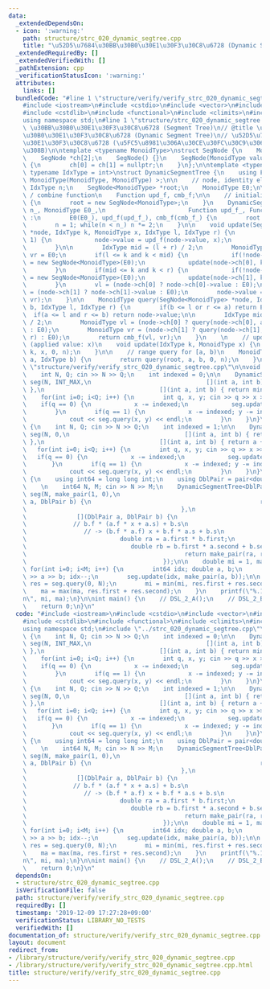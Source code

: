 ```yaml
---
data:
  _extendedDependsOn:
  - icon: ':warning:'
    path: structure/strc_020_dynamic_segtree.cpp
    title: "\u52D5\u7684\u30BB\u30B0\u30E1\u30F3\u30C8\u6728 (Dynamic Segment Tree)"
  _extendedRequiredBy: []
  _extendedVerifiedWith: []
  _pathExtension: cpp
  _verificationStatusIcon: ':warning:'
  attributes:
    links: []
  bundledCode: "#line 1 \"structure/verify/verify_strc_020_dynamic_segtree.cpp\"\n\
    #include <iostream>\n#include <cstdio>\n#include <vector>\n#include <algorithm>\n\
    #include <cstdlib>\n#include <functional>\n#include <climits>\n#include <utility>\n\
    using namespace std;\n#line 1 \"structure/strc_020_dynamic_segtree.cpp\"\n// @category\
    \ \u30BB\u30B0\u30E1\u30F3\u30C8\u6728 (Segment Tree)\n// @title \u52D5\u7684\u30BB\
    \u30B0\u30E1\u30F3\u30C8\u6728 (Dynamic Segment Tree)\n// \u52D5\u7684\u30BB\u30B0\
    \u30E1\u30F3\u30C8\u6728 (\u5FC5\u8981\u306A\u30CE\u30FC\u30C9\u3060\u3051\u4F5C\
    \u308B)\n\ntemplate <typename MonoidType>\nstruct SegNode {\n    MonoidType value;\n\
    \    SegNode *ch[2];\n    SegNode() {}\n    SegNode(MonoidType value_) : value(value_)\
    \ {\n        ch[0] = ch[1] = nullptr;\n    }\n};\n\ntemplate <typename MonoidType,\
    \ typename IdxType = int>\nstruct DynamicSegmentTree {\n    using Function = function<\
    \ MonoidType(MonoidType, MonoidType) >;\n\n    // node, identity element\n   \
    \ IdxType n;\n    SegNode<MonoidType> *root;\n    MonoidType E0;\n\n    // update\
    \ / combine function\n    Function upd_f, cmb_f;\n\n    // initialize\n    DynamicSegmentTree()\
    \ {\n        root = new SegNode<MonoidType>;\n    }\n    DynamicSegmentTree(IdxType\
    \ n_, MonoidType E0_,\n                       Function upd_f_, Function cmb_f_)\
    \ :\n        E0(E0_), upd_f(upd_f_), cmb_f(cmb_f_) {\n        root = new SegNode<MonoidType>(E0_);\n\
    \        n = 1; while(n < n_) n *= 2;\n    }\n\n    void update(SegNode<MonoidType>\
    \ *node, IdxType k, MonoidType x, IdxType l, IdxType r) {\n        if(r - l ==\
    \ 1) {\n            node->value = upd_f(node->value, x);\n            return;\n\
    \        }\n\n        IdxType mid = (l + r) / 2;\n        MonoidType vl = E0,\
    \ vr = E0;\n        if(l <= k and k < mid) {\n            if(!node->ch[0]) node->ch[0]\
    \ = new SegNode<MonoidType>(E0);\n            update(node->ch[0], k, x, l, mid);\n\
    \        }\n        if(mid <= k and k < r) {\n            if(!node->ch[1]) node->ch[1]\
    \ = new SegNode<MonoidType>(E0);\n            update(node->ch[1], k, x, mid, r);\n\
    \        }\n        vl = (node->ch[0] ? node->ch[0]->value : E0);\n        vr\
    \ = (node->ch[1] ? node->ch[1]->value : E0);\n        node->value = cmb_f(vl,\
    \ vr);\n    }\n\n    MonoidType query(SegNode<MonoidType> *node, IdxType a, IdxType\
    \ b, IdxType l, IdxType r) {\n        if(b <= l or r <= a) return E0;\n      \
    \  if(a <= l and r <= b) return node->value;\n\n        IdxType mid = (l + r)\
    \ / 2;\n        MonoidType vl = (node->ch[0] ? query(node->ch[0], a, b, l, mid)\
    \ : E0);\n        MonoidType vr = (node->ch[1] ? query(node->ch[1], a, b, mid,\
    \ r) : E0);\n        return cmb_f(vl, vr);\n    }\n    \n    // update k-th element\
    \ (applied value: x)\n    void update(IdxType k, MonoidType x) {\n        update(root,\
    \ k, x, 0, n);\n    }\n\n    // range query for [a, b)\n    MonoidType query(IdxType\
    \ a, IdxType b) {\n        return query(root, a, b, 0, n);\n    }\n};\n#line 11\
    \ \"structure/verify/verify_strc_020_dynamic_segtree.cpp\"\n\nvoid DSL_2_A() {\n\
    \    int N, Q; cin >> N >> Q;\n    int indexed = 0;\n\n    DynamicSegmentTree<int>\
    \ seg(N, INT_MAX,\n                                [](int a, int b) { return b;\
    \ },\n                                [](int a, int b) { return min(a, b); });\n\
    \    for(int i=0; i<Q; i++) {\n        int q, x, y; cin >> q >> x >> y;\n    \
    \    if(q == 0) {\n            x -= indexed;\n            seg.update(x, y);\n\
    \        }\n        if(q == 1) {\n            x -= indexed; y -= indexed; y++;\n\
    \            cout << seg.query(x, y) << endl;\n        }\n    }\n}\n\nvoid DSL_2_B()\
    \ {\n    int N, Q; cin >> N >> Q;\n    int indexed = 1;\n\n    DynamicSegmentTree<int>\
    \ seg(N, 0,\n                                [](int a, int b) { return a + b;\
    \ },\n                                [](int a, int b) { return a + b; });\n \
    \   for(int i=0; i<Q; i++) {\n        int q, x, y; cin >> q >> x >> y;\n     \
    \   if(q == 0) {\n            x -= indexed;\n            seg.update(x, y);\n \
    \       }\n        if(q == 1) {\n            x -= indexed; y -= indexed; y++;\n\
    \            cout << seg.query(x, y) << endl;\n        }\n    }\n}\n\nvoid ARC008_D()\
    \ {\n    using int64 = long long int;\n    using DblPair = pair<double, double>;\n\
    \    \n    int64 N, M; cin >> N >> M;\n    DynamicSegmentTree<DblPair, int64>\
    \ seg(N, make_pair(1, 0),\n                                           [](DblPair\
    \ a, DblPair b) {\n                                               return b;\n\
    \                                           },\n                             \
    \              [](DblPair a, DblPair b) {\n                                  \
    \             // b.f * (a.f * x + a.s) + b.s\n                               \
    \                // -> (b.f * a.f) x + b.f * a.s + b.s\n                     \
    \                          double ra = a.first * b.first;\n                  \
    \                             double rb = b.first * a.second + b.second;\n   \
    \                                            return make_pair(ra, rb);\n     \
    \                                      });\n\n    double mi = 1, ma = 1;\n   \
    \ for(int i=0; i<M; i++) {\n        int64 idx; double a, b;\n        cin >> idx\
    \ >> a >> b; idx--;\n        seg.update(idx, make_pair(a, b));\n\n        auto\
    \ res = seg.query(0, N);\n        mi = min(mi, res.first + res.second);\n    \
    \    ma = max(ma, res.first + res.second);\n    }\n    printf(\"%.12f\\n%.12f\\\
    n\", mi, ma);\n}\n\nint main() {\n    // DSL_2_A();\n    // DSL_2_B();\n    ARC008_D();\n\
    \    return 0;\n}\n"
  code: "#include <iostream>\n#include <cstdio>\n#include <vector>\n#include <algorithm>\n\
    #include <cstdlib>\n#include <functional>\n#include <climits>\n#include <utility>\n\
    using namespace std;\n#include \"../strc_020_dynamic_segtree.cpp\"\n\nvoid DSL_2_A()\
    \ {\n    int N, Q; cin >> N >> Q;\n    int indexed = 0;\n\n    DynamicSegmentTree<int>\
    \ seg(N, INT_MAX,\n                                [](int a, int b) { return b;\
    \ },\n                                [](int a, int b) { return min(a, b); });\n\
    \    for(int i=0; i<Q; i++) {\n        int q, x, y; cin >> q >> x >> y;\n    \
    \    if(q == 0) {\n            x -= indexed;\n            seg.update(x, y);\n\
    \        }\n        if(q == 1) {\n            x -= indexed; y -= indexed; y++;\n\
    \            cout << seg.query(x, y) << endl;\n        }\n    }\n}\n\nvoid DSL_2_B()\
    \ {\n    int N, Q; cin >> N >> Q;\n    int indexed = 1;\n\n    DynamicSegmentTree<int>\
    \ seg(N, 0,\n                                [](int a, int b) { return a + b;\
    \ },\n                                [](int a, int b) { return a + b; });\n \
    \   for(int i=0; i<Q; i++) {\n        int q, x, y; cin >> q >> x >> y;\n     \
    \   if(q == 0) {\n            x -= indexed;\n            seg.update(x, y);\n \
    \       }\n        if(q == 1) {\n            x -= indexed; y -= indexed; y++;\n\
    \            cout << seg.query(x, y) << endl;\n        }\n    }\n}\n\nvoid ARC008_D()\
    \ {\n    using int64 = long long int;\n    using DblPair = pair<double, double>;\n\
    \    \n    int64 N, M; cin >> N >> M;\n    DynamicSegmentTree<DblPair, int64>\
    \ seg(N, make_pair(1, 0),\n                                           [](DblPair\
    \ a, DblPair b) {\n                                               return b;\n\
    \                                           },\n                             \
    \              [](DblPair a, DblPair b) {\n                                  \
    \             // b.f * (a.f * x + a.s) + b.s\n                               \
    \                // -> (b.f * a.f) x + b.f * a.s + b.s\n                     \
    \                          double ra = a.first * b.first;\n                  \
    \                             double rb = b.first * a.second + b.second;\n   \
    \                                            return make_pair(ra, rb);\n     \
    \                                      });\n\n    double mi = 1, ma = 1;\n   \
    \ for(int i=0; i<M; i++) {\n        int64 idx; double a, b;\n        cin >> idx\
    \ >> a >> b; idx--;\n        seg.update(idx, make_pair(a, b));\n\n        auto\
    \ res = seg.query(0, N);\n        mi = min(mi, res.first + res.second);\n    \
    \    ma = max(ma, res.first + res.second);\n    }\n    printf(\"%.12f\\n%.12f\\\
    n\", mi, ma);\n}\n\nint main() {\n    // DSL_2_A();\n    // DSL_2_B();\n    ARC008_D();\n\
    \    return 0;\n}\n"
  dependsOn:
  - structure/strc_020_dynamic_segtree.cpp
  isVerificationFile: false
  path: structure/verify/verify_strc_020_dynamic_segtree.cpp
  requiredBy: []
  timestamp: '2019-12-09 17:27:28+09:00'
  verificationStatus: LIBRARY_NO_TESTS
  verifiedWith: []
documentation_of: structure/verify/verify_strc_020_dynamic_segtree.cpp
layout: document
redirect_from:
- /library/structure/verify/verify_strc_020_dynamic_segtree.cpp
- /library/structure/verify/verify_strc_020_dynamic_segtree.cpp.html
title: structure/verify/verify_strc_020_dynamic_segtree.cpp
---
```

